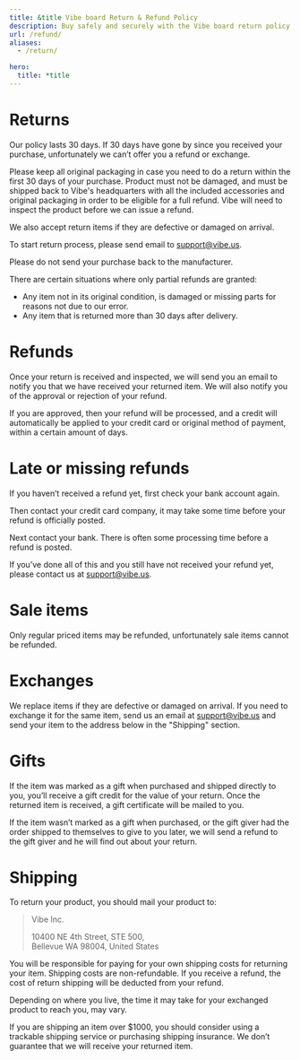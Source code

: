 ```yaml
---
title: &title Vibe board Return & Refund Policy
description: Buy safely and securely with the Vibe board return policy. Return your Vibe board within 30 days to be eligible for a full refund.
url: /refund/
aliases:
  - /return/

hero:
  title: *title
---
```


# Returns

Our policy lasts 30 days. If 30 days have gone by since you received your purchase, unfortunately we can’t offer you
a refund or exchange.

Please keep all original packaging in case you need to do a return within the first 30 days of your purchase.
Product must not be damaged, and must be shipped back to Vibe's headquarters with all the included accessories and
original packaging in order to be eligible for a full refund.
Vibe will need to inspect the product before we can issue a refund.

We also accept return items if they are defective or damaged on arrival.

To start return process, please send email to support@vibe.us.

Please do not send your purchase back to the manufacturer.

There are certain situations where only partial refunds are granted:

- Any item not in its original condition, is damaged or missing parts for reasons not due to our error.
- Any item that is returned more than 30 days after delivery.

# Refunds

Once your return is received and inspected, we will send you an email to notify you that we have received your
returned item. We will also notify you of the approval or rejection of your refund.

If you are approved, then your refund will be processed, and a credit will automatically be applied to your credit
card or original method of payment, within a certain amount of days.

# Late or missing refunds

If you haven’t received a refund yet, first check your bank account again.

Then contact your credit card company, it may take some time before your refund is officially posted.

Next contact your bank. There is often some processing time before a refund is posted.

If you’ve done all of this and you still have not received your refund yet, please contact us at support@vibe.us.

# Sale items

Only regular priced items may be refunded, unfortunately sale items cannot be refunded.

# Exchanges

We replace items if they are defective or damaged on arrival. If you need to exchange it for the same item, send us
an email at support@vibe.us and send your item to the address below in the "Shipping" section.

# Gifts

If the item was marked as a gift when purchased and shipped directly to you, you’ll receive a gift credit for the
value of your return. Once the returned item is received, a gift certificate will be mailed to you.

If the item wasn’t marked as a gift when purchased, or the gift giver had the order shipped to themselves to give
to you later, we will send a refund to the gift giver and he will find out about your return.

# Shipping

To return your product, you should mail your product to:

> Vibe Inc.
>
> 10400 NE 4th Street, STE 500,  
> Bellevue WA 98004, United States

You will be responsible for paying for your own shipping costs for returning your item. Shipping costs are
non-refundable. If you receive a refund, the cost of return shipping will be deducted from your refund.

Depending on where you live, the time it may take for your exchanged product to reach you, may vary.

If you are shipping an item over \$1000, you should consider using a trackable shipping service or purchasing shipping
insurance. We don’t guarantee that we will receive your returned item.
